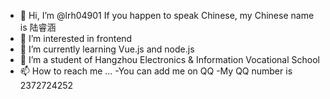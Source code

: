 - 👋 Hi, I’m @lrh04901 If you happen to speak Chinese, my Chinese name is 陆睿涵
- 👀 I’m interested in frontend
- 🌱 I’m currently learning Vue.js and node.js
- 💞️ I’m a student of Hangzhou Electronics & Information Vocational School
- 📫 How to reach me ...
 -You can add me on QQ 
 -My QQ number is 2372724252

<!---
lrh04901/lrh04901 is a ✨ special ✨ repository because its `README.md` (this file) appears on your GitHub profile.
You can click the Preview link to take a look at your changes.
--->
